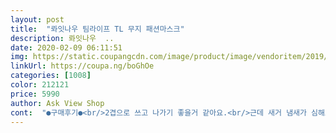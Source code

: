 ```yaml
---
layout: post 
title:  "롸잇나우 팀라이프 TL 무지 패션마스크" 
description: 롸잇나우  ..
date: 2020-02-09 06:11:51 
img: https://static.coupangcdn.com/image/product/image/vendoritem/2019/01/07/3867519169/b2192a87-5d2c-4bdd-aedd-e36d258bd079.jpg 
linkUrl: https://coupa.ng/boGhOe 
categories: [1008] 
color: 212121 
price: 5990 
author: Ask View Shop 
cont:  "●구매후기●<br/>2겹으로 쓰고 나가기 좋을거 같아요.<br/>근데 새거 냄새가 심해요<br/>게다가 입 닫는 부분이 면이 아니고 폴리?라서<br/>귀가 너무 아팠는데 귀에걸어도 안아프고 좋네요.<br/> 무엇보다 저는<br/>딱 맞네요<br/>무지커요  커서 얼굴많이가려주니 좋기는한데<br/>싸구리처럼 느껴져요<br/>아... <br/> 내 얼굴이 큰거엿구나... <br/> 를 실감했습니다ㅋㅋ<br/>안경을 써야해서 마스크 쓰고 안경도 썼는데 김서림도 없더라고요<br/>얇고 나 마스크썼다표시정도? 라고 생각하시면될듯<br/>얇아서 오히려 좋은거 같어요<br/>얇은편이에요    먼지든 미세든 코로나를떠나 그냥<br/>얼굴을 전체적으로 가려서 좋긴하네요!<br/>얼굴이큰 저한테 조금 크긴한데 맞아요.<br/> 그리고 일반 마스크쓰면<br/>요즘 코로나 때문에 쿠팡 마스크도 품절이기도 하고 밖에 나갈때<br/>일단 받아보자 햇는데<br/>입김으로 인한 불쾌함과 찜찜함이 덜한거 같아서<br/>재구매는 안할듯해요<br/>해요  하얀색이라 더그리보이기도하구요<br/>후기 보고 샀어요.<br/> 마스크가 크다 해서<br/>후기에 마스크 사이즈 크다는 말들이 많아서<br/>훨 좋은거 같습니다~♡<br/>" 
---
```

